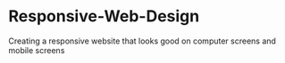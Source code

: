# Responsive-Web-Design
Creating a responsive website that looks good on computer screens and mobile screens
